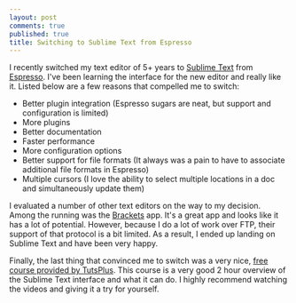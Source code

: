 ```yaml
---
layout: post
comments: true
published: true
title: Switching to Sublime Text from Espresso
---
```


I recently switched my text editor of 5+ years to [Sublime Text](http://www.sublimetext.com/) from [Espresso](http://macrabbit.com/espresso/). I've been learning the interface for the new editor and really like it. Listed below are a few reasons that compelled me to switch:

* Better plugin integration (Espresso sugars are neat, but support and configuration is limited)
* More plugins
* Better documentation
* Faster performance
* More configuration options
* Better support for file formats (It always was a pain to have to associate additional file formats in Espresso)
* Multiple cursors (I love the ability to select multiple locations in a doc and simultaneously update them)

<!--more-->

I evaluated a number of other text editors on the way to my decision. Among the running was the [Brackets](http://brackets.io/) app. It's a great app and looks like it has a lot of potential. However, because I do a lot of work over FTP, their support of that protocol is a bit limited. As a result, I ended up landing on Sublime Text and have been very happy.

Finally, the last thing that convinced me to switch was a very nice, [free course provided by TutsPlus](https://tutsplus.com/course/improve-workflow-in-sublime-text-2/). This course is a very good 2 hour overview of the Sublime Text interface and what it can do. I highly recommend watching the videos and giving it a try for yourself.